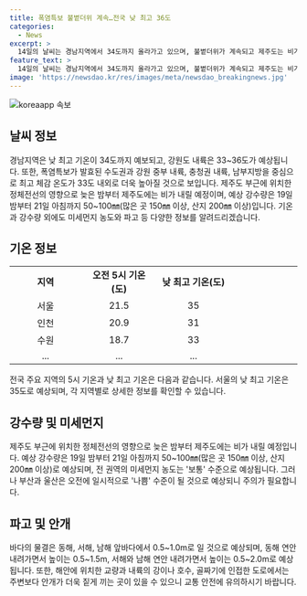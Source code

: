 ```yaml
---
title: 폭염특보 불볕더위 계속…전국 낮 최고 36도
categories:
  - News
excerpt: >
  14일의 날씨는 경남지역에서 34도까지 올라가고 있으며, 불볕더위가 계속되고 제주도는 비가 내릴 예정입니다. 전국 주요 지역의 기온은 서울 21.5도, 강릉 26.2도 등으로 낮 최고기온은 29∼36도로 예보되었습니다. 폭염특보가 발표된 지역에서는 최고 체감 온도가 33도 내외로 더 높아지겠으니 건강에 유의해야 합니다. 미세먼지는 보통으로 예상되며, 해안 지역과 내륙의 강이나 호수, 골짜기에 주변보다 안개가 짙게 끼는 곳이 있을 것으로 보입니다. 바다의 물결은 0.5∼1.0m로 일 것으로 예상됩니다.
feature_text: >
  14일의 날씨는 경남지역에서 34도까지 올라가고 있으며, 불볕더위가 계속되고 제주도는 비가 내릴 예정입니다. 전국 주요 지역의 기온은 서울 21.5도, 강릉 26.2도 등으로 낮 최고기온은 29∼36도로 예보되었습니다. 폭염특보가 발표된 지역에서는 최고 체감 온도가 33도 내외로 더 높아지겠으니 건강에 유의해야 합니다. 미세먼지는 보통으로 예상되며, 해안 지역과 내륙의 강이나 호수, 골짜기에 주변보다 안개가 짙게 끼는 곳이 있을 것으로 보입니다. 바다의 물결은 0.5∼1.0m로 일 것으로 예상됩니다.
image: 'https://newsdao.kr/res/images/meta/newsdao_breakingnews.jpg'
---
```


<p><img src="https://newsdao.kr/res/images/meta/newsdao_breakingnews.jpg" alt="koreaapp 속보" /></p>

<h2 data-ke-size="size26">날씨 정보</h2>

<p data-ke-size="size16">경남지역은 낮 최고 기온이 34도까지 예보되고, 강원도 내륙은 33~36도가 예상됩니다. 또한, 폭염특보가 발효된 수도권과 강원 중부 내륙, 충청권 내륙, 남부지방을 중심으로 최고 체감 온도가 33도 내외로 더욱 높아질 것으로 보입니다. 제주도 부근에 위치한 정체전선의 영향으로 늦은 밤부터 제주도에는 비가 내릴 예정이며, 예상 강수량은 19일 밤부터 21일 아침까지 50~100㎜(많은 곳 150㎜ 이상, 산지 200㎜ 이상)입니다. 기온과 강수량 외에도 미세먼지 농도와 파고 등 다양한 정보를 알려드리겠습니다.</p>

<h2 data-ke-size="size26">기온 정보</h2>

<table>
  <colgroup>
    <col width="162">
    <col width="162">
    <col width="162">
    <col width="162">
  </colgroup>
  <tbody>
    <tr>
      <td style="text-align: center; height: 17px;"><b>지역</b></td>
      <td style="text-align: center; height: 17px;"><b>오전 5시 기온(도)</b></td>
      <td style="text-align: center; height: 17px;"><b>낮 최고 기온(도)</b></td>
    </tr>
    <tr>
      <td style="text-align: center; height: 17px;">서울</td>
      <td style="text-align: center; height: 17px;">21.5</td>
      <td style="text-align: center; height: 17px;">35</td>
    </tr>
    <tr>
      <td style="text-align: center; height: 17px;">인천</td>
      <td style="text-align: center; height: 17px;">20.9</td>
      <td style="text-align: center; height: 17px;">31</td>
    </tr>
    <tr>
      <td style="text-align: center; height: 17px;">수원</td>
      <td style="text-align: center; height: 17px;">18.7</td>
      <td style="text-align: center; height: 17px;">33</td>
    </tr>
    <tr>
      <td style="text-align: center; height: 17px;">...</td>
      <td style="text-align: center; height: 17px;">...</td>
      <td style="text-align: center; height: 17px;">...</td>
    </tr>
  </tbody>
</table>

<p data-ke-size="size16">전국 주요 지역의 5시 기온과 낮 최고 기온은 다음과 같습니다. 서울의 낮 최고 기온은 35도로 예상되며, 각 지역별로 상세한 정보를 확인할 수 있습니다.</p>

<h2 data-ke-size="size26">강수량 및 미세먼지</h2>

<p data-ke-size="size16">제주도 부근에 위치한 정체전선의 영향으로 늦은 밤부터 제주도에는 비가 내릴 예정입니다. 예상 강수량은 19일 밤부터 21일 아침까지 50~100㎜(많은 곳 150㎜ 이상, 산지 200㎜ 이상)로 예상되며, 전 권역의 미세먼지 농도는 '보통' 수준으로 예상됩니다. 그러나 부산과 울산은 오전에 일시적으로 '나쁨' 수준이 될 것으로 예상되니 주의가 필요합니다.</p>

<h2 data-ke-size="size26">파고 및 안개</h2>

<p data-ke-size="size16">바다의 물결은 동해, 서해, 남해 앞바다에서 0.5~1.0m로 일 것으로 예상되며, 동해 연안 내려가면서 높이는 0.5~1.5m, 서해와 남해 연안 내려가면서 높이는 0.5~2.0m로 예상됩니다. 또한, 해안에 위치한 교량과 내륙의 강이나 호수, 골짜기에 인접한 도로에서는 주변보다 안개가 더욱 짙게 끼는 곳이 있을 수 있으니 교통 안전에 유의하시기 바랍니다.</p>

<p data-ke-size="size16">&nbsp;</p>

